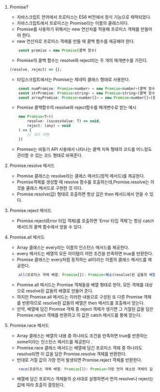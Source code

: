 1. Promise?

    - 자바스크립트 언어에서 프로미스는 ES6 버전에서 정식 기능으로 채택되었다.
    - 자바스크립트에서 프로미스는 Promise라는 이름의 클래스이다.
    - Promise를 사용하기 위해서는 new 연산자를 적용해 프로미스 객체를 만들어야 한다.
    - new 연산자로 프로미스 객체를 만들 때 콜백 함수를 제공해야 한다.

    ```javascript
        const promise = new Promise(콜백 함수)
    ```

    - Promise의 콜백 함수는 resolve와 reject라는 두 개의 매개변수를 가진다.

    ```javascript
    (resolve, reject) => {};
    ```

    - 타입스크립트에서는 Promise는 제네릭 클래스 형태로 사용한다.

    ```javascript
        const numPromise: Promise<number> = new Promise<number>(콜백 함수)
        const strPromise: Promise<string> = new Promise<string>(콜백 함수)
        const arrayPromise: Promise<number[]> = new Promise<number[]>(콜백 함수)
    ```

    - Promise 콜백함수의 resolve와 reject함수를 매개변수로 받는 예시

    ```javascript
        new Promise<T>((
            resolve: (sucessValue: T) => void,
            reject: (any) = void
        ) => {
            // 코드 구현
        })
    ```

    - Promise는 비동기 API 사용에서 나타나는 콜백 지옥 형태의 코드를 어느정도 관리할 수 있는 코드 형태로 바꿔준다.

2. Promise.resolve 메서드

    - Promise 클래스는 resolve라는 클래스 메서드(정적 메서드)를 제공한다.
    - Promise객체를 생성할 때 resolve 함수를 호출하는데,Promise.resolve는 이것을 클래스 메서드로 구현한 것 이다.
    - Promise.resolve(값) 형태로 호출하면 항상 값은 then 메서드에서 얻을 수 있다.

3. Promise.reject 메서드

    - Promise.reject(Error 타입 객체)를 호출하면 'Error 타입 객체'는 항상 catch 메서드의 콜백 함수에서 얻을 수 있다.

4. Promise.all 메서드

    - Array 클래스는 every라는 이름의 인스턴스 메서드를 제공한다.
    - every 메서드는 배열의 모든 아이템이 어떤 조건을 만족하면 true를 반환한다.
    - Promise 클래스는 every처럼 동작하는 all이라는 이름의 클래스 메서드를 제공한다.

    ```javascript
        all(프로미스 객체 배열: Promise[]): Promise<해소(resolve)된 값들의 배열(혹은 any)>
    ```

    - Promise.all 메서드는 Promise 객체들을 배열 형태로 받아, 모든 객체를 대상으로 resolve된 값들의 배열로 만들어 준다.
    - 하지만 Promise.all 메서드는 이러한 내용으로 구성된 또 다른 Promise 객체를 반환하므로 resolve된 값들의 배열은 then 메서드를 호출해서 얻는다.
    - 만약, 배열에 담긴 Promise 객체 중 reject 객체가 생기면 그 거절된 값을 담은 Promise.reject 객체를 반환하고 이 값은 catch 메서드를 통해 얻는다.

5. Promise.race 메서드
    - Array 클래스는 배열의 내용 중 하나라도 조건을 만족하면 true를 반환하는 some이라는 인스턴스 메서드를 제공한다 .
    - Promise.race 클래스 메서드는 배열에 담긴 프로미스 객체 중 하나라도 resolve되면 이 값을 담은 Promise.resolve 객체를 반환한다.
    - 반대로 거절 값이 가장 먼저 발생되면 Promise.reject 객체를 반환한다.
    ```javascript
        race(프로미스 객체 배열: Promise[]): Promise<가장 먼저 해소된 객체의 값 타입(혹은 Error)>
    ```
    - 배열에 담긴 프로미스 객체들의 순서대로 실행하면서 먼저 resolve나 reject는 값에 따라 호출이 결정된다.
